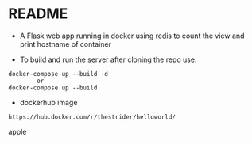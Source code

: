 # README #

* A Flask web app running in docker using redis to count the view and print hostname of container

* To build and run the server after cloning the repo use:
```
docker-compose up --build -d
        or
docker-compose up --build
```

* dockerhub image
```
https://hub.docker.com/r/thestrider/helloworld/
```
apple
